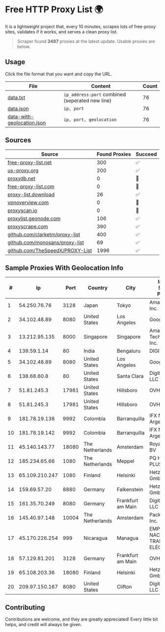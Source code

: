
# Free HTTP Proxy List 🌍

It is a lightweight project that, every 10 minutes, scrapes lots of free-proxy sites, validates if it works, and serves a clean proxy list.


> Scraper found **3487** proxies at the latest update. Usable proxies are below.

## Usage

Click the file format that you want and copy the URL.


|File|Content|Count|
|----|-------|-----|
|[data.txt](https://raw.githubusercontent.com/themiralay/Proxy-List-World/master/data.txt)|`ip_address:port` combined (seperated new line)|76|
|[data.json](https://raw.githubusercontent.com/themiralay/Proxy-List-World/master/data.json)|`ip, port`|76|
|[data-with-geolocation.json](https://raw.githubusercontent.com/themiralay/Proxy-List-World/master/data-with-geolocation.json)|`ip, port, geolocation`|76|

## Sources

|Source|Found Proxies|Succeed|
|------|-------------|-------|
|[free-proxy-list.net](https://free-proxy-list.net)|300|✅|
|[us-proxy.org](https://www.us-proxy.org)|200|✅|
|[proxydb.net](http://proxydb.net)|0|🚫|
|[free-proxy-list.com](https://free-proxy-list.com/?page=&port=&type%5B%5D=http&type%5B%5D=https&up_time=0&search=Search)|0|🚫|
|[proxy-list.download](https://www.proxy-list.download/HTTP)|26|✅|
|[vpnoverview.com](https://vpnoverview.com/privacy/anonymous-browsing/free-proxy-servers)|0|🚫|
|[proxyscan.io](https://www.proxyscan.io)|0|🚫|
|[proxylist.geonode.com](https://proxylist.geonode.com/api/proxy-list?limit=300&page=1&sort_by=lastChecked&sort_type=desc&protocols=http,https)|106|✅|
|[proxyscrape.com](https://api.proxyscrape.com/v2/?request=displayproxies&protocol=http&timeout=10000&country=all&ssl=all&anonymity=all)|390|✅|
|[github.com/clarketm/proxy-list](https://raw.githubusercontent.com/clarketm/proxy-list/master/proxy-list-raw.txt)|400|✅|
|[github.com/monosans/proxy-list](https://raw.githubusercontent.com/monosans/proxy-list/main/proxies/http.txt)|69|✅|
|[github.com/TheSpeedX/PROXY-List](https://raw.githubusercontent.com/TheSpeedX/PROXY-List/master/http.txt)|1996|✅|


## Sample Proxies With Geolocation Info

|#|Ip|Port|Country|City|Internet Service Provider|
|-|--|----|-------|----|-------------------------|
|1|54.250.76.76|3128|Japan|Tokyo|Amazon.com, Inc.|
|2|34.102.48.89|8080|United States|Los Angeles|Google LLC|
|3|13.212.95.135|8000|Singapore|Singapore|Amazon Technologies Inc.|
|4|139.59.1.14|80|India|Bengaluru|DIGITALOCEAN|
|5|34.102.48.89|8080|United States|Los Angeles|Google LLC|
|6|138.68.60.8|80|United States|Santa Clara|DigitalOcean, LLC|
|7|51.81.245.3|17981|United States|Hillsboro|OVH SAS|
|8|51.81.245.3|17981|United States|Hillsboro|OVH SAS|
|9|181.78.19.138|9992|Colombia|Barranquilla|IFX Networks Argentina S.R.L|
|10|181.78.19.142|9992|Colombia|Barranquilla|IFX Networks Argentina S.R.L|
|11|45.140.143.77|18080|The Netherlands|Amsterdam|RoyaleHosting BV|
|12|185.234.65.66|1080|The Netherlands|Meppel|PQ HOSTING PLUS S.R.L.|
|13|65.109.210.247|1080|Finland|Helsinki|Hetzner Online GmbH|
|14|159.69.57.20|8880|Germany|Falkenstein|Hetzner Online GmbH|
|15|161.35.70.249|8080|Germany|Frankfurt am Main|DigitalOcean, LLC|
|16|145.40.97.148|10004|The Netherlands|Amsterdam|Packet Host, Inc.|
|17|45.170.226.254|999|Nicaragua|Managua|EMPRESA NACIONAL DE TRANSMISIÓN ELÉCTRICA|
|18|57.129.81.201|3128|Germany|Frankfurt am Main|OVH SAS|
|19|65.108.203.36|18080|Finland|Helsinki|Hetzner Online GmbH|
|20|209.97.150.167|8080|United States|Clifton|DigitalOcean, LLC|



## Contributing

Contributions are welcome, and they are greatly appreciated! Every
little bit helps, and credit will always be given.

